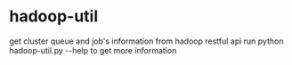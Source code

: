# hadoop-util
get cluster queue and job's information from hadoop restful api
run python hadoop-util.py --help to get more information

